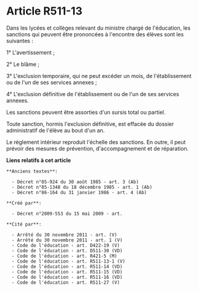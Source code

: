 # Article R511-13

Dans les lycées et collèges relevant du ministre chargé de l'éducation, les sanctions qui peuvent être prononcées à
l'encontre des élèves sont les suivantes :

1° L'avertissement ;

2° Le blâme ;

3° L'exclusion temporaire, qui ne peut excéder un mois, de l'établissement ou de l'un de ses services annexes ;

4° L'exclusion définitive de l'établissement ou de l'un de ses services annexes.

Les sanctions peuvent être assorties d'un sursis total ou partiel.

Toute sanction, hormis l'exclusion définitive, est effacée du dossier administratif de l'élève au bout d'un an.

Le règlement intérieur reproduit l'échelle des sanctions. En outre, il peut prévoir des mesures de prévention,
d'accompagnement et de réparation.

**Liens relatifs à cet article**

	**Anciens textes**:

	  - Décret n°85-924 du 30 août 1985 - art. 3 (Ab)
	  - Décret n°85-1348 du 18 décembre 1985 - art. 1 (Ab)
	  - Décret n°86-164 du 31 janvier 1986 - art. 4 (Ab)

	**Créé par**:

	  - Décret n°2009-553 du 15 mai 2009 - art.

	**Cité par**:

	  - Arrêté du 30 novembre 2011 - art. (V)
	  - Arrêté du 30 novembre 2011 - art. 1 (V)
	  - Code de l'éducation - art. D422-19 (V)
	  - Code de l'éducation - art. D511-30 (VD)
	  - Code de l'éducation - art. R421-5 (M)
	  - Code de l'éducation - art. R511-13-1 (V)
	  - Code de l'éducation - art. R511-14 (VD)
	  - Code de l'éducation - art. R511-15 (VD)
	  - Code de l'éducation - art. R511-16 (VD)
	  - Code de l'éducation - art. R511-27 (V)
